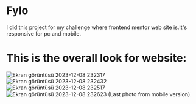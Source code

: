 # Fylo
I did this project for my challenge where frontend mentor web site is.It's responsive for pc and mobile. 
# This is the overall look for website:
![Ekran görüntüsü 2023-12-08 232317](https://github.com/sumi54/Fylo/assets/124682024/ca059ae2-4fdb-4415-b622-862762efd60e)
![Ekran görüntüsü 2023-12-08 232432](https://github.com/sumi54/Fylo/assets/124682024/b554cc72-a39b-43a1-82b3-34cba41af2f9)
![Ekran görüntüsü 2023-12-08 232517](https://github.com/sumi54/Fylo/assets/124682024/7f623701-886b-43d9-8850-9c830a2f05a7)
![Ekran görüntüsü 2023-12-08 232623](https://github.com/sumi54/Fylo/assets/124682024/656f42be-676c-43f8-a4de-2d04a1230974)
(Last photo from mobile version)
